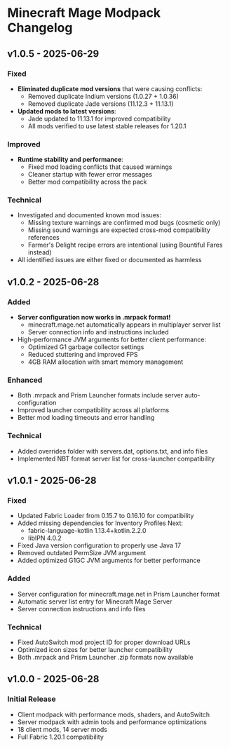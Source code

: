 # Minecraft Mage Modpack Changelog

## v1.0.5 - 2025-06-29

### Fixed
- **Eliminated duplicate mod versions** that were causing conflicts:
  - Removed duplicate Indium versions (1.0.27 + 1.0.36)
  - Removed duplicate Jade versions (11.12.3 + 11.13.1)
- **Updated mods to latest versions**:
  - Jade updated to 11.13.1 for improved compatibility
  - All mods verified to use latest stable releases for 1.20.1

### Improved
- **Runtime stability and performance**:
  - Fixed mod loading conflicts that caused warnings
  - Cleaner startup with fewer error messages
  - Better mod compatibility across the pack

### Technical
- Investigated and documented known mod issues:
  - Missing texture warnings are confirmed mod bugs (cosmetic only)
  - Missing sound warnings are expected cross-mod compatibility references
  - Farmer's Delight recipe errors are intentional (using Bountiful Fares instead)
- All identified issues are either fixed or documented as harmless

## v1.0.2 - 2025-06-28

### Added
- **Server configuration now works in .mrpack format!**
  - minecraft.mage.net automatically appears in multiplayer server list
  - Server connection info and instructions included
- High-performance JVM arguments for better client performance:
  - Optimized G1 garbage collector settings
  - Reduced stuttering and improved FPS
  - 4GB RAM allocation with smart memory management

### Enhanced
- Both .mrpack and Prism Launcher formats include server auto-configuration
- Improved launcher compatibility across all platforms
- Better mod loading timeouts and error handling

### Technical
- Added overrides folder with servers.dat, options.txt, and info files
- Implemented NBT format server list for cross-launcher compatibility

## v1.0.1 - 2025-06-28

### Fixed
- Updated Fabric Loader from 0.15.7 to 0.16.10 for compatibility
- Added missing dependencies for Inventory Profiles Next:
  - fabric-language-kotlin 1.13.4+kotlin.2.2.0
  - libIPN 4.0.2
- Fixed Java version configuration to properly use Java 17
- Removed outdated PermSize JVM argument
- Added optimized G1GC JVM arguments for better performance

### Added
- Server configuration for minecraft.mage.net in Prism Launcher format
- Automatic server list entry for Minecraft Mage Server
- Server connection instructions and info files

### Technical
- Fixed AutoSwitch mod project ID for proper download URLs
- Optimized icon sizes for better launcher compatibility
- Both .mrpack and Prism Launcher .zip formats now available

## v1.0.0 - 2025-06-28

### Initial Release
- Client modpack with performance mods, shaders, and AutoSwitch
- Server modpack with admin tools and performance optimizations
- 18 client mods, 14 server mods
- Full Fabric 1.20.1 compatibility